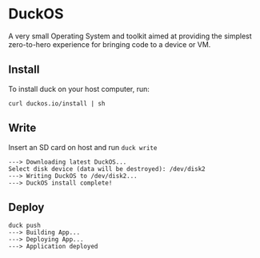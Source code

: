 DuckOS
===================

A very small Operating System and toolkit aimed at providing the simplest zero-to-hero experience for bringing code to a device or VM.

Install
-----

To install duck on your host computer, run:

```curl duckos.io/install | sh```

Write
------------

Insert an SD card on host and run `duck write`

```
---> Downloading latest DuckOS...
Select disk device (data will be destroyed): /dev/disk2
---> Writing DuckOS to /dev/disk2...
---> DuckOS install complete!
```

Deploy
--------

```
duck push
---> Building App...
---> Deploying App...
---> Application deployed
```
